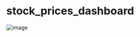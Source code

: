 # stock_prices_dashboard

![image](https://github.com/nasrin-h/stock_prices_dashboard/assets/136613366/86602856-04ea-4fb3-adb7-3bc43ef5012e)


